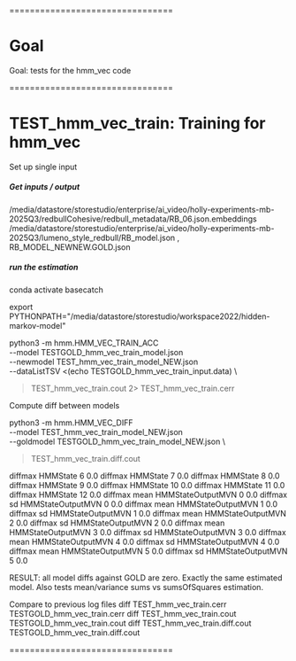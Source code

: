 ================================
# Goal

Goal: tests for the hmm_vec code

================================
# TEST_hmm_vec_train: Training for hmm_vec

Set up single input

##### Get inputs / output
/media/datastore/storestudio/enterprise/ai_video/holly-experiments-mb-2025Q3/redbullCohesive/redbull_metadata/RB_06.json.embeddings \
/media/datastore/storestudio/enterprise/ai_video/holly-experiments-mb-2025Q3/lumeno_style_redbull/RB_model.json , RB_MODEL_NEWNEW.GOLD.json

##### run the estimation

conda activate basecatch

export PYTHONPATH="/media/datastore/storestudio/workspace2022/hidden-markov-model"

python3 -m hmm.HMM_VEC_TRAIN_ACC \
--model TESTGOLD_hmm_vec_train_model.json \
--newmodel TEST_hmm_vec_train_model_NEW.json \
--dataListTSV <(echo TESTGOLD_hmm_vec_train_input.data) \
> TEST_hmm_vec_train.cout 2> TEST_hmm_vec_train.cerr

Compute diff between models

python3 -m hmm.HMM_VEC_DIFF \
--model TEST_hmm_vec_train_model_NEW.json \
--goldmodel TESTGOLD_hmm_vec_train_model_NEW.json \
> TEST_hmm_vec_train.diff.cout

diffmax HMMState 6 0.0
diffmax HMMState 7 0.0
diffmax HMMState 8 0.0
diffmax HMMState 9 0.0
diffmax HMMState 10 0.0
diffmax HMMState 11 0.0
diffmax HMMState 12 0.0
diffmax mean HMMStateOutputMVN 0 0.0
diffmax sd HMMStateOutputMVN 0 0.0
diffmax mean HMMStateOutputMVN 1 0.0
diffmax sd HMMStateOutputMVN 1 0.0
diffmax mean HMMStateOutputMVN 2 0.0
diffmax sd HMMStateOutputMVN 2 0.0
diffmax mean HMMStateOutputMVN 3 0.0
diffmax sd HMMStateOutputMVN 3 0.0
diffmax mean HMMStateOutputMVN 4 0.0
diffmax sd HMMStateOutputMVN 4 0.0
diffmax mean HMMStateOutputMVN 5 0.0
diffmax sd HMMStateOutputMVN 5 0.0

RESULT: all model diffs against GOLD are zero. Exactly the same
estimated model. Also tests mean/variance sums vs sumsOfSquares
estimation.

Compare to previous log files
diff TEST_hmm_vec_train.cerr TESTGOLD_hmm_vec_train.cerr
diff TEST_hmm_vec_train.cout TESTGOLD_hmm_vec_train.cout
diff TEST_hmm_vec_train.diff.cout TESTGOLD_hmm_vec_train.diff.cout

================================
